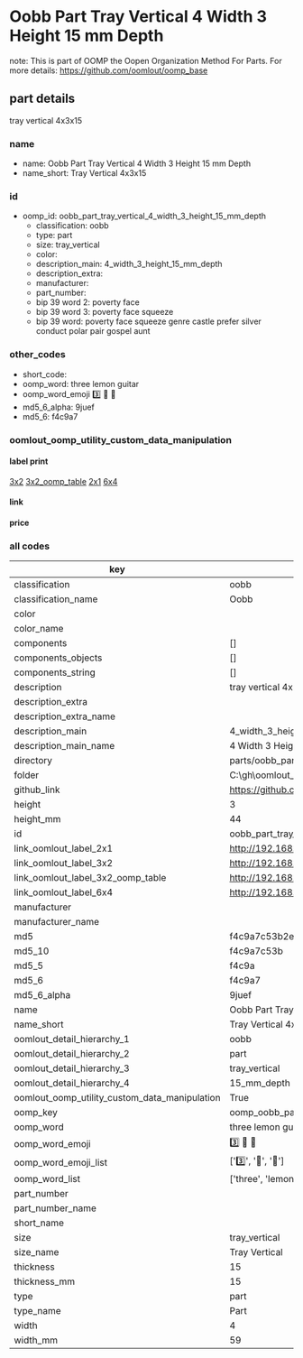 # Oobb Part Tray Vertical 4 Width 3 Height 15 mm Depth  

note: This is part of OOMP the Oopen Organization Method For Parts. For more details: https://github.com/oomlout/oomp_base

##  part details
  



tray vertical 4x3x15



### name
* name: Oobb Part Tray Vertical 4 Width 3 Height 15 mm Depth
* name_short: Tray Vertical 4x3x15 
### id
* oomp_id: oobb_part_tray_vertical_4_width_3_height_15_mm_depth
  * classification: oobb
  * type: part
  * size: tray_vertical
  * color: 
  * description_main: 4_width_3_height_15_mm_depth
  * description_extra: 
  * manufacturer: 
  * part_number: 
  * bip 39 word 2: poverty face
  * bip 39 word 3: poverty face squeeze
  * bip 39 word: poverty face squeeze genre castle prefer silver conduct polar pair gospel aunt

### other_codes
* short_code: 
* oomp_word: three lemon guitar
* oomp_word_emoji :three: :lemon: :guitar:
* md5_6_alpha: 9juef
* md5_6: f4c9a7






### oomlout_oomp_utility_custom_data_manipulation
#### label print
[3x2](http://192.168.1.245:1112/?label=oomp%209juef)
[3x2_oomp_table](http://192.168.1.108:1112/?label=oomp%209juef)
[2x1](http://192.168.1.242:1112/?label=oomp%209juef)
[6x4](http://192.168.1.55:1112/?label=oomp%209juef)    

#### link

                              

#### price







### all codes 
| key | value |  
| --- | --- |  
| classification | oobb |  
| classification_name | Oobb |  
| color |  |  
| color_name |  |  
| components | [] |  
| components_objects | [] |  
| components_string | [] |  
| description | tray vertical 4x3x15 |  
| description_extra |  |  
| description_extra_name |  |  
| description_main | 4_width_3_height_15_mm_depth |  
| description_main_name | 4 Width 3 Height 15 mm Depth |  
| directory | parts/oobb_part_tray_vertical_4_width_3_height_15_mm_depth |  
| folder | C:\gh\oomlout_oobb_version_4_generated_parts\parts\oobb_part_tray_vertical_4_width_3_height_15_mm_depth |  
| github_link | https://github.com/oomlout/oomlout_oomp_part_src/tree/main/parts/oobb_part_tray_vertical_4_width_3_height_15_mm_depth |  
| height | 3 |  
| height_mm | 44 |  
| id | oobb_part_tray_vertical_4_width_3_height_15_mm_depth |  
| link_oomlout_label_2x1 | http://192.168.1.242:1112/?label=oomp%209juef |  
| link_oomlout_label_3x2 | http://192.168.1.245:1112/?label=oomp%209juef |  
| link_oomlout_label_3x2_oomp_table | http://192.168.1.108:1112/?label=oomp%209juef |  
| link_oomlout_label_6x4 | http://192.168.1.55:1112/?label=oomp%209juef |  
| manufacturer |  |  
| manufacturer_name |  |  
| md5 | f4c9a7c53b2ed91aa711c611a7146548 |  
| md5_10 | f4c9a7c53b |  
| md5_5 | f4c9a |  
| md5_6 | f4c9a7 |  
| md5_6_alpha | 9juef |  
| name | Oobb Part Tray Vertical 4 Width 3 Height 15 mm Depth |  
| name_short | Tray Vertical 4x3x15  |  
| oomlout_detail_hierarchy_1 | oobb |  
| oomlout_detail_hierarchy_2 | part |  
| oomlout_detail_hierarchy_3 | tray_vertical |  
| oomlout_detail_hierarchy_4 | 15_mm_depth |  
| oomlout_oomp_utility_custom_data_manipulation | True |  
| oomp_key | oomp_oobb_part_tray_vertical_4_width_3_height_15_mm_depth |  
| oomp_word | three lemon guitar |  
| oomp_word_emoji | :three: :lemon: :guitar: |  
| oomp_word_emoji_list | [':three:', ':lemon:', ':guitar:'] |  
| oomp_word_list | ['three', 'lemon', 'guitar'] |  
| part_number |  |  
| part_number_name |  |  
| short_name |  |  
| size | tray_vertical |  
| size_name | Tray Vertical |  
| thickness | 15 |  
| thickness_mm | 15 |  
| type | part |  
| type_name | Part |  
| width | 4 |  
| width_mm | 59 |  

